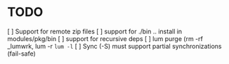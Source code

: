 TODO
====

 [ ] Support for remote zip files
 [ ] support for ./bin .. install in modules/pkg/bin
 [ ] support for recursive deps
 [ ] lum purge (rm -rf _lumwrk, lum -r `lum -l`
 [ ] Sync (-S) must support partial synchronizations (fail-safe)
